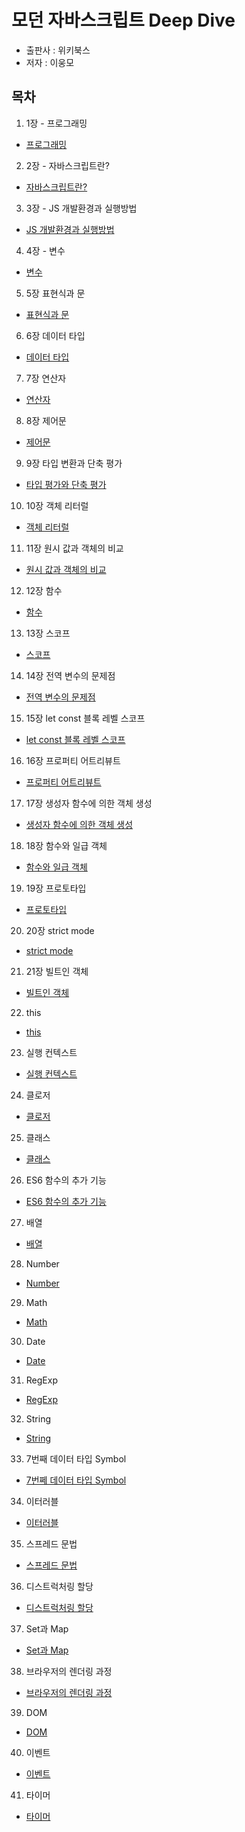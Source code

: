 # 모던 자바스크립트 Deep Dive

- 출판사 : 위키북스
- 저자 : 이웅모

## 목차

1. 1장 - 프로그래밍

- [프로그래밍](./ch01_프로그래밍/README.md)

2. 2장 - 자바스크립트란?

- [자바스크립트란?](./ch02_JavScript/README.md)

3. 3장 - JS 개발환경과 실행방법

- [JS 개발환경과 실행방법]('./../ch03_JS_개발환경과실행방법/README.md)

4. 4장 - 변수

- [변수](./ch04_변수/README.md)

5. 5장 표현식과 문

- [표현식과 문]('./../ch05_표현식과_문/README.md)

6. 6장 데이터 타입

- [데이터 타입]('./../ch06_데이터_타입/README.md)

7. 7장 연산자

- [연산자]('./../ch07_연산자/README.md)

8. 8장 제어문

- [제어문]('./../ch08_제어문/README.md)

9. 9장 타입 변환과 단축 평가

- [타입 평가와 단축 평가](./ch09_타입_변환과_단축_평가/README.md)

10. 10장 객체 리터럴

- [객체 리터럴](./ch10_객체_리터럴/README.md)

11. 11장 원시 값과 객체의 비교

- [원시 값과 객체의 비교](./ch11_원시_값과_객체의_비교/README.md)

12. 12장 함수

- [함수](ch12_함수/README.md)

13. 13장 스코프

- [스코프](ch13_스코프/README.md)

14. 14장 전역 변수의 문제점

- [전역 변수의 문제점](./ch14_전역_변수의_문제점/README.md)

15. 15장 let const 블록 레벨 스코프

- [let const 블록 레벨 스코프](ch15_let_const_블록_레벨_스코프/README.md)

16. 16장 프로퍼티 어트리뷰트

- [프로퍼티 어트리뷰트](ch16_프로퍼티_어트리뷰트/README.md)

17. 17장 생성자 함수에 의한 객체 생성

- [생성자 함수에 의한 객체 생성](ch17_생성자_함수에_의한_객체_생성/README.md)

18. 18장 함수와 일급 객체

- [함수와 일급 객체](ch18_함수와_일급_객체/README.md)

19. 19장 프로토타입

- [프로토타입](ch19_프로토타입/README.md)

20. 20장 strict mode

- [strict mode](ch20_strict_mode/README.md)

21. 21장 빌트인 객체

- [빌트인 객체](ch21_빌트인_객체/README.md)

22. this

- [this](ch22_this/README.md)

23. 실행 컨텍스트

- [실행 컨텍스트](ch23_실행_컨텍스트/README.md)

24. 클로저

- [클로저](ch24_클로저/README.md)

25. 클래스

- [클래스](ch25_클래스/README.md)

26. ES6 함수의 추가 기능

- [ES6 함수의 추가 기능](ch26_ES6_함수의_추가_기능/README.md)

27. 배열

- [배열](ch27_배열/README.md)

28. Number

- [Number](ch28_Number/README.md)

29. Math

- [Math](ch29_Math/README.md)

30. Date

- [Date](ch30_Date/README.md)

31. RegExp

- [RegExp](ch31_RegExp/README.md)

32. String

- [String](ch32_String/README.md)

33. 7번째 데이터 타입 Symbol

- [7번쩨 데이터 타입 Symbol](ch33_7번째_데이터_타입_Symbol/README.md)

34. 이터러블

- [이터러블](ch34_이터러블/README.md)

35. 스프레드 문법

- [스프레드 문법](ch35_스프레드_문법/README.md)

36. 디스트럭처링 할당

- [디스트럭처링 할당](ch36_디스트럭처링_할당/README.md)

37. Set과 Map

- [Set과 Map](ch37_Set과_Map/README.md)

38. 브라우저의 렌더링 과정

- [브라우저의 렌더링 과정](ch38_브라우저의_렌더링_과정/README.md)

39. DOM

- [DOM](ch39_DOM/README.md)

40. 이벤트

- [이벤트](ch40_이벤트/README.md)

41. 타이머

- [타이머](ch41_타이머/README.md)
